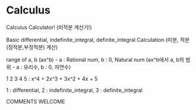 # Calculus
Calculus Calculator!
(미적분 계산기!)

Basic differential, indefinite_integral, definite_integral Calculation 
(미분, 적분(정적분,부정적분) 계산)

range of a, b (ax^b) - a : Rational num, b : 0, Natural num 
(ax^b에서 a, b의 범위 - a : 유리수, b : 0, 자연수)

1 2 3 4 5 : 
x^4 + 2x^3 + 3x^2 + 4x + 5

1 : differential,
2 : indefinite_integral,
3 : definite_integral

COMMENTS WELCOME
